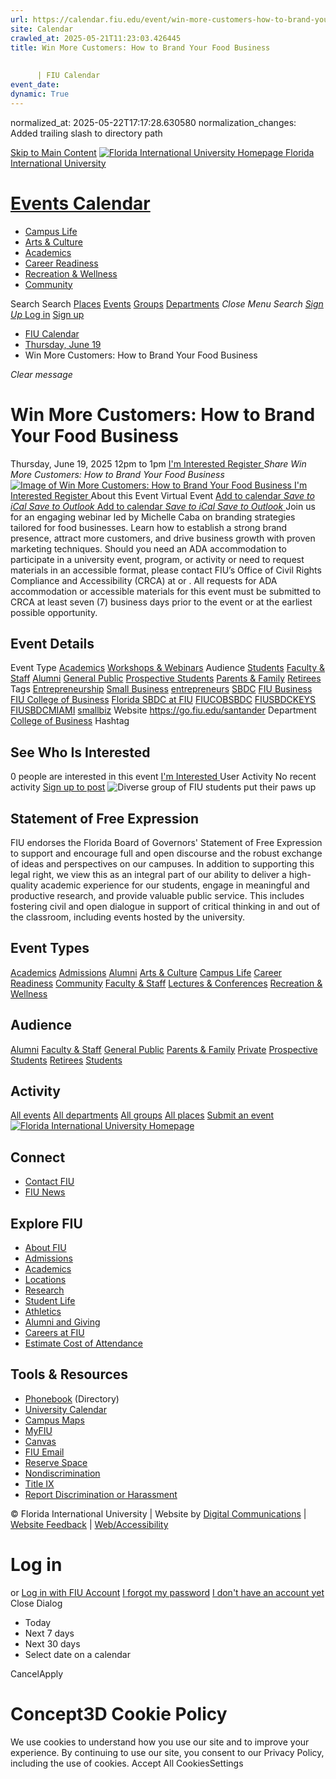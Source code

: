 ```yaml
---
url: https://calendar.fiu.edu/event/win-more-customers-how-to-brand-your-food-business/
site: Calendar
crawled_at: 2025-05-21T11:23:03.426445
title: Win More Customers: How to Brand Your Food Business
    
    
      | FIU Calendar
event_date: 
dynamic: True
---
```

normalized_at: 2025-05-22T17:17:28.630580
normalization_changes: Added trailing slash to directory path

[Skip to Main Content](https://calendar.fiu.edu/event/win-more-customers-how-to-brand-your-food-business#main-content)
[![Florida International University Homepage](https://digicdn.fiu.edu/core/_assets/images/logo-top.png) Florida International University](https://www.fiu.edu)
# [Events Calendar ](https://calendar.fiu.edu/)
  * [Campus Life](https://calendar.fiu.edu/calendar?event_types%5B%5D=127595)
  * [Arts & Culture](https://calendar.fiu.edu/calendar?event_types%5B%5D=127590)
  * [Academics](https://calendar.fiu.edu/calendar?event_types%5B%5D=127582)
  * [Career Readiness](https://calendar.fiu.edu/calendar?event_types%5B%5D=127584)
  * [Recreation & Wellness](https://calendar.fiu.edu/calendar?event_types%5B%5D=127603)
  * [Community](https://calendar.fiu.edu/calendar?event_types%5B%5D=127601)


Search Search
[Places](https://calendar.fiu.edu/search/places) [Events](https://calendar.fiu.edu/calendar) [Groups](https://calendar.fiu.edu/search/groups) [Departments](https://calendar.fiu.edu/search/departments)
_Close Menu_
_Search_ [ _Sign Up_ ](https://calendar.fiu.edu/signup)
[Log in](https://calendar.fiu.edu/auth/shib_login?previous_url=https%3A%2F%2Fcalendar.fiu.edu%2Fevent%2Fwin-more-customers-how-to-brand-your-food-business) [Sign up](https://calendar.fiu.edu/signup)
  * [FIU Calendar](https://calendar.fiu.edu/)
  * [Thursday, June 19](https://calendar.fiu.edu/calendar/day/2025/6/19)
  * Win More Customers: How to Brand Your Food Business


_Clear message_
# Win More Customers: How to Brand Your Food Business
Thursday, June 19, 2025 12pm to 1pm 
[ I'm Interested ](https://calendar.fiu.edu/event/48677133330914/confirm?return=https%3A%2F%2Fcalendar.fiu.edu%2Fevent%2Fwin-more-customers-how-to-brand-your-food-business)
[ Register ](https://go.fiu.edu/santander)
_Share Win More Customers: How to Brand Your Food Business_
[ ![Image of Win More Customers: How to Brand Your Food Business](https://localist-images.azureedge.net/photos/48677133437423/card/5a2ca3dff37ab5dc3944ffee103844a3b9f3edf9.jpg) ](https://calendar.fiu.edu/photo/48677133437423)
[ I'm Interested ](https://calendar.fiu.edu/event/48677133330914/confirm?return=https%3A%2F%2Fcalendar.fiu.edu%2Fevent%2Fwin-more-customers-how-to-brand-your-food-business)
[ Register ](https://go.fiu.edu/santander)
About this Event
Virtual Event
[Add to calendar ](https://calendar.fiu.edu/event/win-more-customers-how-to-brand-your-food-business)
[ _Save to iCal_ ](https://calendar.fiu.edu/event/win-more-customers-how-to-brand-your-food-business.ics "Save to iCal") [ _Save to Outlook_ ](https://calendar.fiu.edu/event/win-more-customers-how-to-brand-your-food-business.ics "Save to Outlook")
[Add to calendar ](https://calendar.fiu.edu/event/win-more-customers-how-to-brand-your-food-business)
[ _Save to iCal_ ](https://calendar.fiu.edu/event/win-more-customers-how-to-brand-your-food-business.ics "Save to iCal") [ _Save to Outlook_ ](https://calendar.fiu.edu/event/win-more-customers-how-to-brand-your-food-business.ics "Save to Outlook")
Join us for an engaging webinar led by Michelle Caba on branding strategies tailored for food businesses. Learn how to establish a strong brand presence, attract more customers, and drive business growth with proven marketing techniques.
Should you need an ADA accommodation to participate in a university event, program, or activity or need to request materials in an accessible format, please contact FIU’s Office of Civil Rights Compliance and Accessibility (CRCA) at or . All requests for ADA accommodation or accessible materials for this event must be submitted to CRCA at least seven (7) business days prior to the event or at the earliest possible opportunity. 
## Event Details
Event Type
[Academics](https://calendar.fiu.edu/search/events?event_types%5B%5D=127582) [Workshops & Webinars](https://calendar.fiu.edu/search/events?event_types%5B%5D=127588)
Audience
[Students](https://calendar.fiu.edu/search/events?event_types%5B%5D=121719) [Faculty & Staff](https://calendar.fiu.edu/search/events?event_types%5B%5D=121720) [Alumni](https://calendar.fiu.edu/search/events?event_types%5B%5D=121721) [General Public](https://calendar.fiu.edu/search/events?event_types%5B%5D=121722) [Prospective Students](https://calendar.fiu.edu/search/events?event_types%5B%5D=121723) [Parents & Family](https://calendar.fiu.edu/search/events?event_types%5B%5D=36918157286658) [Retirees](https://calendar.fiu.edu/search/events?event_types%5B%5D=37290279036119)
Tags
[Entrepreneurship](https://calendar.fiu.edu/search/events?event_types%5B%5D=10350) [Small Business](https://calendar.fiu.edu/search/events?event_types%5B%5D=10595) [entrepreneurs](https://calendar.fiu.edu/search/events?event_types%5B%5D=20896) [SBDC](https://calendar.fiu.edu/search/events?event_types%5B%5D=98988) [FIU Business](https://calendar.fiu.edu/search/events?event_types%5B%5D=128751) [FIU College of Business](https://calendar.fiu.edu/search/events?event_types%5B%5D=129024) [Florida SBDC at FIU](https://calendar.fiu.edu/search/events?event_types%5B%5D=129117) [FIUCOBSBDC](https://calendar.fiu.edu/search/events?event_types%5B%5D=129118) [FIUSBDCKEYS](https://calendar.fiu.edu/search/events?event_types%5B%5D=31813719867666) [FIUSBDCMIAMI](https://calendar.fiu.edu/search/events?event_types%5B%5D=31819671669216) [smallbiz](https://calendar.fiu.edu/search/events?event_types%5B%5D=39234639220225)
Website
<https://go.fiu.edu/santander>
Department
[College of Business](https://calendar.fiu.edu/department/college_of_business)
Hashtag
##  See Who Is Interested 
0 people  are interested in this event
[ I'm Interested ](https://calendar.fiu.edu/event/48677133330914/confirm?return=https%3A%2F%2Fcalendar.fiu.edu%2Fevent%2Fwin-more-customers-how-to-brand-your-food-business)
User Activity
No recent activity
[Sign up to post](https://calendar.fiu.edu/auth/shib_login?previous_url=https%3A%2F%2Fcalendar.fiu.edu%2Fevent%2Fwin-more-customers-how-to-brand-your-food-business)
![Diverse group of FIU students put their paws up](https://www.fiu.edu/_assets/images/thumbnail-students-paw.jpg)
## Statement of Free Expression
FIU endorses the Florida Board of Governors' Statement of Free Expression to support and encourage full and open discourse and the robust exchange of ideas and perspectives on our campuses. In addition to supporting this legal right, we view this as an integral part of our ability to deliver a high-quality academic experience for our students, engage in meaningful and productive research, and provide valuable public service. This includes fostering civil and open dialogue in support of critical thinking in and out of the classroom, including events hosted by the university.
## Event Types
[Academics](https://calendar.fiu.edu/calendar?event_types%5B%5D=127582)
[Admissions](https://calendar.fiu.edu/calendar?event_types%5B%5D=127583)
[Alumni](https://calendar.fiu.edu/calendar?event_types%5B%5D=127589)
[Arts & Culture](https://calendar.fiu.edu/calendar?event_types%5B%5D=127590)
[Campus Life](https://calendar.fiu.edu/calendar?event_types%5B%5D=127595)
[Career Readiness](https://calendar.fiu.edu/calendar?event_types%5B%5D=127584)
[Community](https://calendar.fiu.edu/calendar?event_types%5B%5D=127601)
[Faculty & Staff](https://calendar.fiu.edu/calendar?event_types%5B%5D=127602)
[Lectures & Conferences](https://calendar.fiu.edu/calendar?event_types%5B%5D=127587)
[Recreation & Wellness](https://calendar.fiu.edu/calendar?event_types%5B%5D=127603)
## Audience
[Alumni](https://calendar.fiu.edu/calendar?event_types%5B%5D=121721)
[Faculty & Staff](https://calendar.fiu.edu/calendar?event_types%5B%5D=121720)
[General Public](https://calendar.fiu.edu/calendar?event_types%5B%5D=121722)
[Parents & Family](https://calendar.fiu.edu/calendar?event_types%5B%5D=36918157286658)
[Private](https://calendar.fiu.edu/calendar?event_types%5B%5D=129753)
[Prospective Students](https://calendar.fiu.edu/calendar?event_types%5B%5D=121723)
[Retirees](https://calendar.fiu.edu/calendar?event_types%5B%5D=37290279036119)
[Students](https://calendar.fiu.edu/calendar?event_types%5B%5D=121719)
## Activity
[All events](https://calendar.fiu.edu/search?what=events)
[All departments](https://calendar.fiu.edu/search/departments)
[All groups](https://calendar.fiu.edu/search?what=groups)
[All places](https://calendar.fiu.edu/search?what=places)
[Submit an event](https://calendar.fiu.edu/admin/events/new/basic-information)
[ ![Florida International University Homepage](https://digicdn.fiu.edu/core/_assets/images/footer-logo.svg) ](https://www.fiu.edu/)
## Connect
  * [Contact FIU](https://www.fiu.edu/about/contact-us/index.html)
  * [FIU News](https://news.fiu.edu/)


## Explore FIU
  * [About FIU](https://www.fiu.edu/about/index.html)
  * [Admissions](https://www.fiu.edu/admissions/index.html)
  * [Academics](https://www.fiu.edu/academics/index.html)
  * [Locations](https://www.fiu.edu/locations/index.html)
  * [Research](https://www.fiu.edu/research/index.html)
  * [Student Life](https://www.fiu.edu/student-life/index.html)
  * [Athletics](https://www.fiu.edu/athletics/index.html)
  * [Alumni and Giving](https://www.fiu.edu/alumni-and-giving/index.html)
  * [Careers at FIU](https://hr.fiu.edu/careers/)
  * [Estimate Cost of Attendance](https://onestop.fiu.edu/finances/estimate-your-costs/)


## Tools & Resources
  * [Phonebook](https://phonebook.fiu.edu) (Directory)
  * [University Calendar](https://calendar.fiu.edu/)
  * [Campus Maps](https://campusmaps.fiu.edu/)
  * [MyFIU](https://my.fiu.edu/)
  * [Canvas](https://canvas.fiu.edu)
  * [FIU Email](http://mail.fiu.edu/)
  * [Reserve Space](https://reservespace.fiu.edu/make-reservation/)
  * [Nondiscrimination](https://ace.fiu.edu/civil-rights-and-accessibility/harassment-and-discrimination/)
  * [Title IX](https://ace.fiu.edu/title-ix/)
  * [Report Discrimination or Harassment](https://report.fiu.edu/)


© Florida International University  | Website by [Digital Communications](https://stratcomm.fiu.edu/digital-print/websites/) | [Website Feedback](https://webforms.fiu.edu/view.php?id=370774&element_5=https://calendar.fiu.edu/https://calendar.fiu.edu/) | [Web/Accessibility](https://accessibility.fiu.edu/)
# Log in
or
[Log in with FIU Account](https://calendar.fiu.edu/auth/shib_login?previous_url=https%3A%2F%2Fcalendar.fiu.edu%2Fevent%2Fwin-more-customers-how-to-brand-your-food-business)
[I forgot my password](https://calendar.fiu.edu/auth/forgot) [I don't have an account yet](https://calendar.fiu.edu/signup)
Close Dialog
  * Today
  * Next 7 days
  * Next 30 days
  * Select date on a calendar


CancelApply
# Concept3D Cookie Policy
We use cookies to understand how you use our site and to improve your experience. By continuing to use our site, you consent to our Privacy Policy, including the use of cookies. 
Accept All CookiesSettings
